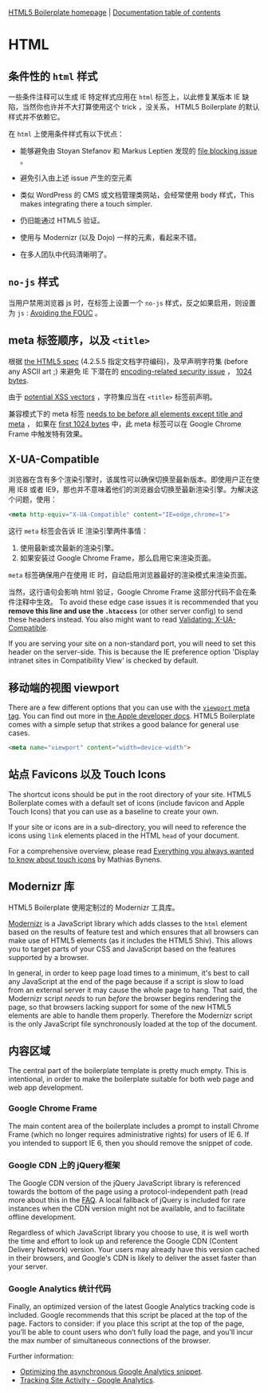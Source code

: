 [HTML5 Boilerplate homepage](http://html5boilerplate.com) | [Documentation
table of contents](README.md)

# HTML

## 条件性的 `html` 样式

一些条件注释可以生成 IE 特定样式应用在 `html` 标签上，以此修复某版本 IE 缺陷，当然你也许并不大打算使用这个 trick ，没关系， HTML5 Boilerplate 的默认样式并不依赖它。

在 `html` 上使用条件样式有以下优点：

* 能够避免由 Stoyan Stefanov 和 Markus Leptien 发现的 [file blocking
  issue](http://webforscher.wordpress.com/2010/05/20/ie-6-slowing-down-ie-8/) 。
  
* 避免引入由上述 issue 产生的空元素
* 类似 WordPress 的 CMS 或文档管理类网站，会经常使用 body 样式，This makes
  integrating there a touch simpler.
* 仍旧能通过 HTML5 验证。
* 使用与 Modernizr (以及 Dojo) 一样的元素，看起来不错。
* 在多人团队中代码清晰明了。


## `no-js` 样式

当用户禁用浏览器 js 时，在标签上设置一个 `no-js` 样式，反之如果启用，则设置为 `js` : [Avoiding the
FOUC](http://paulirish.com/2009/avoiding-the-fouc-v3/) 。


## meta 标签顺序，以及 `<title>`

根据 [the HTML5
spec](http://www.whatwg.org/specs/web-apps/current-work/complete/semantics.html#charset)
(4.2.5.5 指定文档字符编码)，及早声明字符集 (before any ASCII art ;) 来避免 IE 下潜在的 [encoding-related security
issue](http://code.google.com/p/doctype/wiki/ArticleUtf7) ， [1024
bytes](http://www.whatwg.org/specs/web-apps/current-work/multipage/semantics.html#charset).

由于 [potential XSS
vectors](http://code.google.com/p/doctype-mirror/wiki/ArticleUtf7) ，字符集应当在 `<title>` 标签前声明。

兼容模式下的 meta 标签 [needs to be before all elements except
title and meta](http://h5bp.com/f "Defining Document Compatibility - MSDN") ，
如果在 [first 1024
bytes](http://code.google.com/p/chromium/issues/detail?id=23003) 中，此 meta 标签可以在 Google Chrome Frame 中触发特有效果。


## X-UA-Compatible

浏览器在含有多个渲染引擎时，该属性可以确保切换至最新版本。即使用户正在使用 IE8 或者 IE9，那也并不意味着他们的浏览器会切换至最新渲染引擎。为解决这个问题，使用：

```html
<meta http-equiv="X-UA-Compatible" content="IE=edge,chrome=1">
```

这行 `meta` 标签会告诉 IE 渲染引擎两件事情：

1. 使用最新或次最新的渲染引擎。
2. 如果安装过 Google Chrome Frame，那么启用它来渲染页面。

`meta` 标签确保用户在使用 IE 时，自动启用浏览器最好的渲染模式来渲染页面。

当然，这行语句会影响 html 验证，Google Chrome Frame 这部分代码不会在条件注释中生效。 To avoid these edge case issues it is recommended that
you **remove this line and use the `.htaccess`** (or other server config)
to send these headers instead. You also might want to read [Validating:
X-UA-Compatible](http://groups.google.com/group/html5boilerplate/browse_thread/thread/6d1b6b152aca8ed2).

If you are serving your site on a non-standard port, you will need to set this
header on the server-side. This is because the IE preference option 'Display
intranet sites in Compatibility View' is checked by default.


## 移动端的视图 viewport

There are a few different options that you can use with the [`viewport` meta
tag](https://docs.google.com/present/view?id=dkx3qtm_22dxsrgcf4 "Viewport and
Media Queries - The Complete Idiot's Guide"). You can find out more in [the
Apple developer docs](http://j.mp/mobileviewport). HTML5 Boilerplate comes with
a simple setup that strikes a good balance for general use cases.

```html
<meta name="viewport" content="width=device-width">
```

## 站点 Favicons 以及 Touch Icons

The shortcut icons should be put in the root directory of your site. HTML5
Boilerplate comes with a default set of icons (include favicon and Apple Touch
Icons) that you can use as a baseline to create your own.

If your site or icons are in a sub-directory, you will need to reference the
icons using `link` elements placed in the HTML `head` of your document.

For a comprehensive overview, please read [Everything you always wanted to know
about touch icons](http://mathiasbynens.be/notes/touch-icons) by Mathias
Bynens.

## Modernizr 库

HTML5 Boilerplate 使用定制过的 Modernizr 工具库。

[Modernizr](http://modernizr.com) is a JavaScript library which adds classes to
the `html` element based on the results of feature test and which ensures that
all browsers can make use of HTML5 elements (as it includes the HTML5 Shiv).
This allows you to target parts of your CSS and JavaScript based on the
features supported by a browser.

In general, in order to keep page load times to a minimum, it's best to call
any JavaScript at the end of the page because if a script is slow to load
from an external server it may cause the whole page to hang. That said, the
Modernizr script *needs* to run *before* the browser begins rendering the page,
so that browsers lacking support for some of the new HTML5 elements are able to
handle them properly. Therefore the Modernizr script is the only JavaScript
file synchronously loaded at the top of the document.


## 内容区域

The central part of the boilerplate template is pretty much empty. This is
intentional, in order to make the boilerplate suitable for both web page and
web app development.

### Google Chrome Frame

The main content area of the boilerplate includes a prompt to install Chrome
Frame (which no longer requires administrative rights) for users of IE 6. If
you intended to support IE 6, then you should remove the snippet of code.

### Google CDN 上的 jQuery框架

The Google CDN version of the jQuery JavaScript library is referenced towards
the bottom of the page using a protocol-independent path (read more about this
in the [FAQ](faq.md). A local fallback of jQuery is included for rare instances
when the CDN version might not be available, and to facilitate offline
development.

Regardless of which JavaScript library you choose to use, it is well worth the
time and effort to look up and reference the Google CDN (Content Delivery
Network) version. Your users may already have this version cached in their
browsers, and Google's CDN is likely to deliver the asset faster than your
server.

### Google Analytics 统计代码

Finally, an optimized version of the latest Google Analytics tracking code is
included. Google recommends that this script be placed at the top of the page.
Factors to consider: if you place this script at the top of the page, you’ll be
able to count users who don’t fully load the page, and you’ll incur the max
number of simultaneous connections of the browser.

Further information:

* [Optimizing the asynchronous Google Analytics
  snippet](http://mathiasbynens.be/notes/async-analytics-snippet).
* [Tracking Site Activity - Google
  Analytics](http://code.google.com/apis/analytics/docs/tracking/asyncTracking.html).
